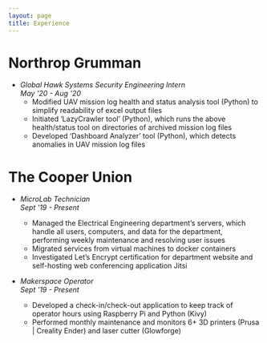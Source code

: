 ```yaml
---
layout: page
title: Experience
---
```


# Northrop Grumman
- <i> Global Hawk Systems Security Engineering Intern </i> <br>
<i> May '20 - Aug '20 </i>
    - Modified UAV mission log health and status analysis tool (Python) to simplify readability of excel output files
    - Initiated ‘LazyCrawler tool’ (Python), which runs the above health/status tool on directories of archived mission log files
    - Developed ‘Dashboard Analyzer’ tool (Python), which detects anomalies in UAV mission log files

# The Cooper Union
- <i>MicroLab Technician</i> <br>
<i>Sept '19 - Present</i>
    - Managed the Electrical Engineering department’s servers, which handle all users, computers, and data for the department, performing weekly maintenance and resolving user issues
    - Migrated services from virtual machines to docker containers
    - Investigated Let’s Encrypt certification for department website and self-hosting web conferencing application Jitsi

- <i>Makerspace Operator</i> <br>
<i>Sept '19 - Present</i>
    - Developed a check-in/check-out application to keep track of operator hours using Raspberry Pi and Python (Kivy)
    - Performed monthly maintenance and monitors 6+ 3D printers (Prusa \| Creality Ender) and laser cutter (Glowforge)